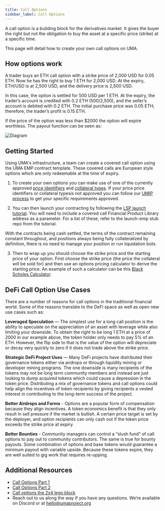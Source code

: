 ```yaml
---
title: Call Options
sidebar_label: Call Options
---
```

A call option is a building block for the derivatives market. It gives the buyer the right but not the obligation to buy the asset at a specific price (strike) at a specific time. 

This page will detail how to create your own call options on UMA.

## How options work

A trader buys an ETH call option with a strike price of 2,000 USD for 0.05 ETH. Now he has the right to buy 1 ETH for 2,000 USD. At the expiry, ETH/USD is at 2,500 USD, and the delivery price is 2,500 USD.

In this case, the option is settled for 500 USD per 1 ETH. At the expiry, the trader’s account is credited with 0.2 ETH (500/2,500), and the seller’s account is debited with 0.2 ETH. The initial purchase price was 0.05 ETH; therefore, the trader’s profit is 0.15 ETH.

If the price of the option was less than $2000 the option will expire worthless. The payout function can be seen as:

![Diagram](/img/option_payout.png)

## Getting Started

Using UMA's infrastructure, a team can create a covered call option using the UMA EMP contract template. These covered calls are European style options which are only redeemable at the time of expiry. 

1. To create your own options you can make use of one of the currently approved [price identifiers](/uma-tokenholders/approved-price-identifiers.md) and [collateral types](uma-tokenholders/approved-collateral-currencies.md). If your price price identifiers or collateral typesis not approved you can follow our [UMIP process](/uma-tokenholders/umips.md) to get your specific requirements approved.


2. You can then launch your contracting by following the [LSP launch tutorial](https://github.com/UMAprotocol/launch-lsp). You will need to include a covered call Financial Product Library address as a parameter. For a list of these, refer to the launch-emp stub repo from the tutorial.


With the contracts being cash settled, the terms of the contract remaining constant throughout, and positions always being fully collateralized by definition, there is no need to manage your position or run liquidation bots. 

3. Then to wrap up you should choose the strike price and the starting price of your option. First choose the strike price (the price the collateral will be sold for) and then use an options pricing calculator to derive the starting price. An example of such a calculator can be this [Black Scholes Calculator](https://goodcalculators.com/black-scholes-calculator/).


## DeFi Call Option Use Cases

There are a number of reasons for call options in the traditional financial world. Some of the reasons translate to the DeFi space as well as open new use cases such as: 

**Leveraged Speculation** — The simplest use for a long call position is the ability to speculate on the appreciation of an asset with leverage while also limiting your downside. To obtain the right to be long 1 ETH at a price of 2000 in our example above, the token holder only needs to pay 5% of an ETH. However, the flip side to that is the value of the option will depreciate or decay very quickly to zero if it does not trade above the strike price.

**Strategic DeFi Project Uses** — Many DeFi projects have distributed their governance tokens either via airdrops or through liquidity mining or developer mining programs. The one downside is many recipients of the tokens may not be long term community members and instead are just looking to dump acquired tokens which could cause a depression in the token price. Distributing a mix of governance tokens and call options could help align the incentives of token recipients by giving recipients a vested interest in contributing to the long-term success of the project.

**Better Airdrops and Farms** - Options are a popular form of compensation because they align incentives. A token economics benefit is that they only result in sell pressure if the market is bullish. A certain price target is set by the deployer, and option recipients can only cash out if the token price exceeds the strike price at expiry.

**Better Bounties** - Community managers can control a “slush fund” of call options to pay out to community contributors. The same is true for bounty payouts. Some combination of options and base tokens would guarantee a minimum payout with variable upside. Because these tokens expire, they are well suited to gig work that requires re-upping.

## Additional Resources 

- [Call Options Part 1](https://medium.com/uma-project/ulabs-building-call-options-on-uma-part-1-efd3188714c5)
- [Call Options Part 2](https://medium.com/uma-project/uma-call-options-now-live-da8dcf080319)
- [Call options the 2x4 lego block](https://medium.com/uma-project/call-options-on-uma-the-2x4-lego-3b63e0d489f3)
- Reach out to us along the way if you have any questions. We’re available on Discord or at hello@umaproject.org

